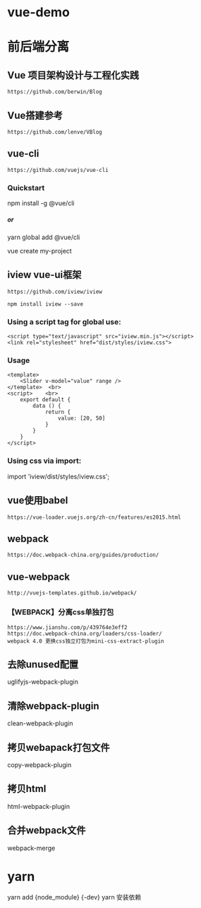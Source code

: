 # vue-demo
#   前后端分离
##  Vue 项目架构设计与工程化实践
    https://github.com/berwin/Blog
##  Vue搭建参考
    https://github.com/lenve/VBlog
##  vue-cli
    https://github.com/vuejs/vue-cli    
### Quickstart
npm install -g @vue/cli
##### or
yarn global add @vue/cli    

vue create my-project

##  iview vue-ui框架
    https://github.com/iview/iview  
    
    npm install iview --save    

### Using a script tag for global use:
```
<script type="text/javascript" src="iview.min.js"></script>    
<link rel="stylesheet" href="dist/styles/iview.css"> 
```
###  Usage  <br>
```
<template>
    <Slider v-model="value" range />
</template>  <br>
<script>    <br>
    export default {    
        data () {   
            return {    
                value: [20, 50] 
            }
        }
    }
</script>      
```
###  Using css via import:   
import 'iview/dist/styles/iview.css';

##  vue使用babel
    https://vue-loader.vuejs.org/zh-cn/features/es2015.html

##  webpack
    https://doc.webpack-china.org/guides/production/
##  vue-webpack
    http://vuejs-templates.github.io/webpack/

### 【WEBPACK】分离css单独打包
    https://www.jianshu.com/p/439764e3eff2
    https://doc.webpack-china.org/loaders/css-loader/
    webpack 4.0 更换css独立打包为mini-css-extract-plugin
##  去除unused配置
uglifyjs-webpack-plugin
##  清除webpack-plugin
clean-webpack-plugin
##  拷贝webapack打包文件
copy-webpack-plugin
##  拷贝html
html-webpack-plugin
##  合并webpack文件
webpack-merge

#   yarn 
yarn add {node_module} {-dev}
yarn 安装依赖





